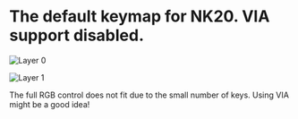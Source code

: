 # The default keymap for NK20. VIA support disabled.

![Layer 0](https://i.imgur.com/CoMteJW.png)

![Layer 1](https://i.imgur.com/LbIPiJj.png)

The full RGB control does not fit due to the small number of keys. Using VIA might be a good idea!
